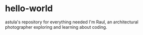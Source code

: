 # hello-world
astula's repository for everything needed
I'm Raul, an architectural photographer exploring and learning about coding.
